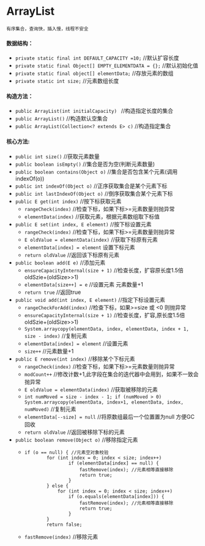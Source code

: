 # ArrayList
```
有序集合，查询快，插入慢，线程不安全
```

#### 数据结构：  

- `private static final int DEFAULT_CAPACITY =10;` //默认扩容长度  
- `private static final Object[] EMPTY_ELEMENTDATA = {};` //默认初始化值  
- `private static final object[] elementData;` //存放元素的数组   
- `private static int size;` //元素数组长度  

#### 构造方法：  
- `public ArrayList(int initialCapacity) ` //构造指定长度的集合  
- `public ArrayList()` //构造默认空集合
- `public ArrayList(Collection<? extends E> c)` //构造指定集合

#### 核心方法:  
- `public int size()` //获取元素数量  
- `public boolean isEmpty()` //集合是否为空(判断元素数量)  
- `public boolean contains(Object o)` //集合是否包含某个元素(调用indexOf(o))  
- `public int indexOf(Object o)` //正序获取集合是某个元素下标  
- `public int lastIndexOf(Object o)` //倒序获取集合某个元素下标  
- `public E get(int index)` //按下标获取元素
    - `rangeCheck(index)` //检查下标，如果下标>=元素数量则抛异常
    - `elementData(index)` //获取元素，根据元素数组取下标值
- `public E set(int index, E element)` //按下标设置元素
    - `rangeCheck(index)` //检查下标，如果下标>=元素数量则抛异常
    - `E oldValue = elementData(index)` //获取下标原有元素
    - `elementData[index] = element` 设置下标元素
    - `return oldValue` //返回该下标原有元素
- `public boolean add(E e)` //添加元素
    - `ensureCapacityInternal(size + 1)` //检查长度，扩容原长度1.5倍 oldSzie+(oldSize>>1)
    - `elementData[size++] = e` //设置元素 元素数量+1
    - `return true` //返回true
- `public void add(int index, E element)` //指定下标设置元素
    - `rangeCheckForAdd(index)` //检查下标，如果>=size 或 <0 则抛异常
    - `ensureCapacityInternal(size + 1)` //检查长度，扩容,原长度1.5倍 oldSzie+(oldSize>>1)
    - `System.arraycopy(elementData, index, elementData, index + 1, size - index)` //复制元素
    - `elementData[index] = element` //设置元素
    - `size++` //元素数量+1
- `public E remove(int index)` //移除某个下标元素
    - `rangeCheck(index)` //检查下标，如果下标>=元素数量则抛异常
    - `modCount++` //修改计数+1,此字段在集合的迭代器中会用到，如果不一致会抛异常
    - `E oldValue = elementData(index)` //获取被移除的元素
    - `int numMoved = size - index - 1;
               if (numMoved > 0)
                   System.arraycopy(elementData, index+1, elementData, index,
                                    numMoved)`  //复制元素
    - `elementData[--size] = null` //将原数组最后一个位置置为null 方便GC回收
    - `return oldValue` //返回被移除下标的元素
- `public boolean remove(Object o)` //移除指定元素
    - ```
      if (o == null) { //元素空对象校验
              for (int index = 0; index < size; index++)
                      if (elementData[index] == null) {
                          fastRemove(index); //元素相等直接移除
                          return true;
                      }
              } else {
                  for (int index = 0; index < size; index++)
                      if (o.equals(elementData[index])) {
                          fastRemove(index); //元素相等直接移除
                          return true;
                      }
              }
              return false;  
      ```
    - `fastRemove(index)` //移除元素
                    
    
    